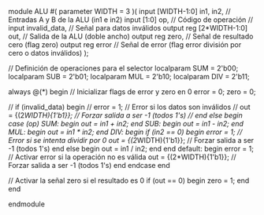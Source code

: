 module ALU #(
  parameter WIDTH = 3
)(
  input [WIDTH-1:0] in1, in2,       // Entradas A y B de la ALU (in1 e in2)
  input [1:0] op,                   // Código de operación
//  input invalid_data,               // Señal para datos inválidos
  output reg [2*WIDTH-1:0] out,     // Salida de la ALU (doble ancho)
  output reg zero,                  // Señal de resultado cero (flag zero)
  output reg error                  // Señal de error (flag error división por cero o datos inválidos)
);

// Definición de operaciones para el selector
localparam SUM = 2'b00;
localparam SUB = 2'b01;
localparam MUL = 2'b10;
localparam DIV = 2'b11;

always @(*) begin
  // Inicializar flags de error y zero en 0
  error = 0;
  zero = 0;
  
//  if (invalid_data) begin
//    error = 1;  // Error si los datos son inválidos
//    out = {(2*WIDTH){1'b1}}; // Forzar salida a ser -1 (todos 1's)
//  end else 
  begin
    case (op)
      SUM: begin
        out = in1 + in2;
      end
      SUB: begin
        out = in1 - in2;
      end
      MUL: begin
        out = in1 * in2;
      end
      DIV: begin
        if (in2 == 0) begin
          error = 1;  // Error si se intenta dividir por 0
          out = {(2*WIDTH){1'b1}}; // Forzar salida a ser -1 (todos 1's)
        end else begin
          out = in1 / in2;
        end
      end
      default: begin
        error = 1;  // Activar error si la operación no es válida
        out = {(2*WIDTH){1'b1}}; // Forzar salida a ser -1 (todos 1's)
      end
    endcase
  end
  
  // Activar la señal zero si el resultado es 0
  if (out == 0) begin
    zero = 1;
  end
end

endmodule
